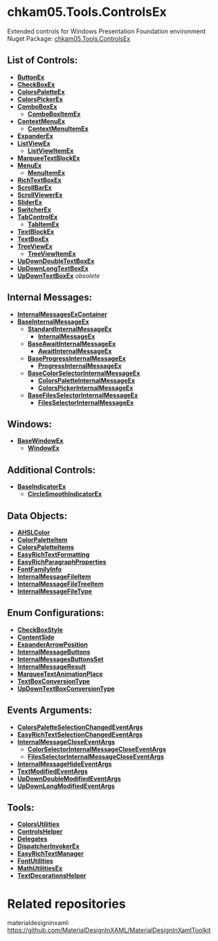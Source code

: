 # chkam05.Tools.ControlsEx
Extended controls for Windows Presentation Foundation environment  
Nuget Package: [chkam05.Tools.ControlsEx](https://www.nuget.org/packages/chkam05.Tools.ControlsEx/)  

## List of Controls:

- **[ButtonEx](Doc/ButtonEx.md)** 
- **[CheckBoxEx](Doc/CheckBoxEx.md)** 
- **[ColorsPaletteEx](Doc/ColorsPaletteEx.md)** 
- **[ColorsPickerEx](Doc/ColorsPickerEx.md)** 
- **[ComboBoxEx](Doc/ComboBoxEx.md)** 
  - **[ComboBoxItemEx](Doc/ComboBoxItemEx.md)** 
- **[ContextMenuEx](Doc/ContextMenuEx.md)** 
  - **[ContextMenuItemEx](Doc/ContextMenuItemEx.md)** 
- **[ExpanderEx](Doc/ExpanderEx.md)** 
- **[ListViewEx](Doc/ListViewEx.md)** 
  - **[ListViewItemEx](Doc/ListViewItemEx.md)** 
- **[MarqueeTextBlockEx](Doc/MarqueeTextBlockEx.md)** 
- **[MenuEx](Doc/MenuEx.md)** 
  - **[MenuItemEx](Doc/MenuItemEx.md)** 
- **[RichTextBoxEx](Doc/RichTextBoxEx.md)** 
- **[ScrollBarEx](Doc/ScrollBarEx.md)** 
- **[ScrollViewerEx](Doc/ScrollViewerEx.md)** 
- **[SliderEx](Doc/SliderEx.md)** 
- **[SwitcherEx](Doc/SwitcherEx.md)** 
- **[TabControlEx](Doc/TabControlEx.md)** 
  - **[TabItemEx](Doc/TabItemEx.md)** 
- **[TextBlockEx](Doc/TextBlockEx.md)** 
- **[TextBoxEx](Doc/TextBoxEx.md)** 
- **[TreeViewEx](Doc/TreeViewEx.md)** 
  - **[TreeViewItemEx](Doc/TreeViewItemEx.md)** 
- **[UpDownDoubleTextBoxEx](Doc/UpDownDoubleTextBoxEx.md)** 
- **[UpDownLongTextBoxEx](Doc/UpDownLongTextBoxEx.md)** 
- **[UpDownTextBoxEx](Doc/UpDownTextBoxEx.md)** _obsolete_

## Internal Messages:

- **[InternalMessagesExContainer](Doc/InternalMessagesExContainer.md)** 
- **[BaseInternalMessageEx](Doc/BaseInternalMessageEx.md)** 
  - **[StandardInternalMessageEx](Doc/StandardInternalMessageEx.md)** 
    - **[InternalMessageEx](Doc/InternalMessageEx.md)** 
  - **[BaseAwaitInternalMessageEx](Doc/BaseAwaitInternalMessageEx.md)** 
    - **[AwaitInternalMessageEx](Doc/AwaitInternalMessageEx.md)** 
  - **[BaseProgressInternalMessageEx](Doc/BaseProgressInternalMessageEx.md)** 
    - **[ProgressInternalMessageEx](Doc/ProgressInternalMessageEx.md)** 
  - **[BaseColorSelectorInternalMessageEx](Doc/BaseColorSelectorInternalMessageEx.md)** 
	- **[ColorsPaletteInternalMessageEx](Doc/ColorsPaletteInternalMessageEx.md)** 
	- **[ColorsPickerInternalMessageEx](Doc/ColorsPickerInternalMessageEx.md)** 
  - **[BaseFilesSelectorInternalMessageEx](Doc/BaseFilesSelectorInternalMessageEx.md)** 
    - **[FilesSelectorInternalMessageEx](Doc/FilesSelectorInternalMessageEx.md)** 

## Windows:

- **[BaseWindowEx](Doc/BaseWindowEx.md)** 
  - **[WindowEx](Doc/WindowEx.md)** 

## Additional Controls:

- **[BaseIndicatorEx](Doc/BaseIndicatorEx.md)** 
  - **[CircleSmoothIndicatorEx](Doc/CircleSmoothIndicatorEx.md)** 

## Data Objects:

- **[AHSLColor](Doc/AHSLColor.md)**  
- **[ColorPaletteItem](Doc/ColorPaletteItem.md)** 
- **[ColorsPaletteItems](Doc/ColorsPaletteItems.md)** 
- **[EasyRichTextFormatting](Doc/EasyRichTextFormatting.md)** 
- **[EasyRichParagraphProperties](Doc/EasyRichParagraphProperties.md)** 
- **[FontFamilyInfo](Doc/FontFamilyInfo.md)** 
- **[InternalMessageFileItem](Doc/InternalMessageFileItem.md)** 
- **[InternalMessageFileTreeItem](Doc/InternalMessageFileTreeItem.md)** 
- **[InternalMessageFileType](Doc/InternalMessageFileType.md)** 

## Enum Configurations:

- **[CheckBoxStyle](Doc/CheckBoxStyle.md)** 
- **[ContentSide](Doc/ContentSide.md)** 
- **[ExpanderArrowPosition](Doc/ExpanderArrowPosition.md)** 
- **[InternalMessageButtons](Doc/InternalMessageButtons.md)** 
- **[InternalMessagesButtonsSet](Doc/InternalMessagesButtonsSet.md)** 
- **[InternalMessageResult](Doc/InternalMessageResult.md)** 
- **[MarqueeTextAnimationPlace](Doc/MarqueeTextAnimationPlace.md)** 
- **[TextBoxConversionType](Doc/TextBoxConversionType.md)** 
- **[UpDownTextBoxConversionType](Doc/UpDownTextBoxConversionType.md)** 

## Events Arguments:

- **[ColorsPaletteSelectionChangedEventArgs](Doc/ColorsPaletteSelectionChangedEventArgs.md)** 
- **[EasyRichTextSelectionChangedEventArgs](Doc/EasyRichTextSelectionChangedEventArgs.md)** 
- **[InternalMessageCloseEventArgs](Doc/InternalMessageCloseEventArgs.md)** 
  - **[ColorSelectorInternalMessageCloseEventArgs](Doc/ColorSelectorInternalMessageCloseEventArgs.md)** 
  - **[FilesSelectorInternalMessageCloseEventArgs](Doc/FilesSelectorInternalMessageCloseEventArgs.md)** 
- **[InternalMessageHideEventArgs](Doc/InternalMessageHideEventArgs.md)** 
- **[TextModifiedEventArgs](Doc/TextModifiedEventArgs.md)** 
- **[UpDownDoubleModifiedEventArgs](Doc/UpDownDoubleModifiedEventArgs.md)** 
- **[UpDownLongModifiedEventArgs](Doc/UpDownLongModifiedEventArgs.md)** 

## Tools:

- **[ColorsUtilities](Doc/ColorsUtilities.md)** 
- **[ControlsHelper](Doc/ControlsHelper.md)** 
- **[Delegates](Doc/Delegates.md)** 
- **[DispatcherInvokerEx](Doc/DispatcherInvokerEx.md)** 
- **[EasyRichTextManager](Doc/EasyRichTextManager.md)** 
- **[FontUtilities](Doc/FontUtilities.md)** 
- **[MathUtilitiesEx](Doc/MathUtilitiesEx.md)** 
- **[TextDecorationsHelper](Doc/TextDecorationsHelper.md)** 

# Related repositories 

materialdesigninxaml: https://github.com/MaterialDesignInXAML/MaterialDesignInXamlToolkit 
